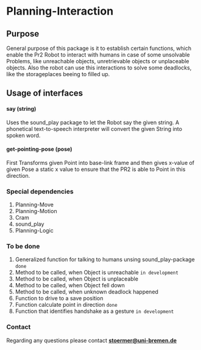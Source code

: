 # Planning-Interaction

## Purpose 

General purpose of this package is it to establish certain functions, which enable the Pr2 Robot
to interact with humans in case of some unsolvable Problems, like unreachable objects, unretrievable objects or unplaceable objects. Also the robot can use this interactions to solve some deadlocks, like the storageplaces beeing to filled up.

## Usage of interfaces

#### say (string)
Uses the sound_play package to let the Robot say the given string. 
A phonetical text-to-speech interpreter will convert the given String into spoken word.

#### get-pointing-pose (pose)
First Transforms given Point into base-link frame and then gives x-value 
of given Pose a static x value to ensure that the PR2 is able to Point in this direction.

### Special dependencies

1. Planning-Move
2. Planning-Motion
3. Cram
4. sound_play
5. Planning-Logic

### To be done

1. Generalized function for talking to humans unsing sound_play-package ```done```
2. Method to be called, when Object is unreachable ```in development```
3. Method to be called, when Object is unplaceable
4. Method to be called, when Object fell down
5. Method to be called, when unknown deadlock happened
6. Function to drive to a save position
7. Function calculate point in direction ```done```
8. Function that identifies handshake as a gesture ```in development```

### Contact

Regarding any questions please contact
**stoermer@uni-bremen.de**
